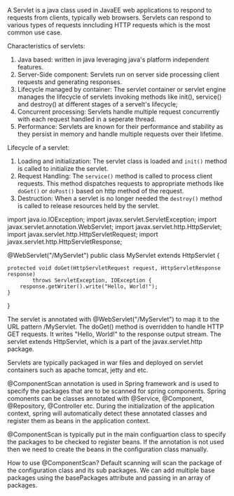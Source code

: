 A Servlet is a java class used in JavaEE web applications to respond to requests from clients, typically web browsers. Servlets can respond to various types of requests inncluding HTTP requests which is the most common use case.


Characteristics of servlets:
1. Java based: written in java leveraging java's platform independent features.
2. Server-Side component: Servlets run on server side processing client requests and generating responses.
3. Lifecycle managed by container: The servlet container or servlet engine manages the lifecycle of servlets invoking methods like init(), service() and destroy() at different stages of a servelt's lifecycle;
4. Concurrent processing: Servlets handle multiple request concurrently with each request handled in a seperate thread.
5. Performance: Servlets are known for their performance and stability as they persist in memory and handle multiple requests over their lifetime.

Lifecycle of a servlet:
1. Loading and initialization: The servlet class is loaded and `init()` method is called to initialize the servlet.
2. Request Handling: The `service()` method is called to process client requests. This method dispatches requests to appropriate methods like `doGet()` or `doPost()` based on http method of the request.
3. Destruction: When a servlet is no longer needed the `destroy()` method is called to release resources held by the servlet.

import java.io.IOException;
import javax.servlet.ServletException;
import javax.servlet.annotation.WebServlet;
import javax.servlet.http.HttpServlet;
import javax.servlet.http.HttpServletRequest;
import javax.servlet.http.HttpServletResponse;

@WebServlet("/MyServlet")
public class MyServlet extends HttpServlet {
    
    protected void doGet(HttpServletRequest request, HttpServletResponse response) 
            throws ServletException, IOException {
        response.getWriter().write("Hello, World!");
    }
}

The servlet is annotated with @WebServlet("/MyServlet") to map it to the URL pattern /MyServlet.
The doGet() method is overridden to handle HTTP GET requests. It writes "Hello, World!" to the response output stream.
The servlet extends HttpServlet, which is a part of the javax.servlet.http package.


Servlets are typically packaged in war files and deployed on servlet containers such as apache tomcat, jetty and etc.

@ComponentScan annotation is used in Spring framework and is used to specify the packages that are to be scanned for spring components.
Spring comonents can be classes annotated with @Service, @Component, @Repository, @Controller etc.
During the initialization of the application context, spring will automatically detect these annotated classes and register them as beans in the application context.

@ComponentScan is typically put in the main configuartion class to specify the packages to be checked to register beans.
If the annotation is not used then we need to create the beans in the configuration class manually.

How to use @ComponentScan?
Default scanning will scan the package of the configuration class and its sub packages.
We can add multiple base packages using the basePackages attribute and passing in an array of packages.








